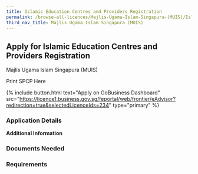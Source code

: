 ```yaml
---
title: Islamic Education Centres and Providers Registration
permalink: /browse-all-licences/Majlis-Ugama-Islam-Singapura-(MUIS)/Islamic-Education-Centres-and-Providers-Registration
third_nav_title: Majlis Ugama Islam Singapura (MUIS)
---
```


## Apply for Islamic Education Centres and Providers Registration

Majlis Ugama Islam Singapura (MUIS)

Print SPCP Here


{% include button.html text="Apply on GoBusiness Dashboard" src="https://licence1.business.gov.sg/feportal/web/frontier/eAdvisor?redirection=true&selectedLicenceIds=234" type="primary" %}

### Application Details

**Additional Information**

### Documents Needed

### Requirements

